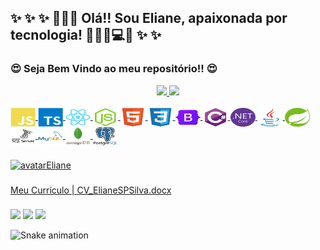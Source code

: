 ## :sparkles: :sparkles: :sparkles: 👩🏻‍🦱 Olá!! Sou Eliane, apaixonada por tecnologia! 👩🏻‍💻💻:sparkles: :sparkles: :sparkles:

###  :heart_eyes: Seja Bem Vindo ao meu repositório!! :heart_eyes:
  
  <div align="center">
  <a href="https://github.com/eliane-sp-silva">
  <img height="180em" src="https://github-readme-stats.vercel.app/api?username=eliane-sp-silva&show_icons=true&theme=dracula&include_all_commits=true&count_private=true"/>
  <img height="180em" src="https://github-readme-stats.vercel.app/api/top-langs/?username=eliane-sp-silva&layout=compact&langs_count=7&theme=dracula"/>
</div>

  <div style="display: inline_block"><br>
  <img align="center" alt="Eli-Js" height="30" width="40" src="https://raw.githubusercontent.com/devicons/devicon/master/icons/javascript/javascript-plain.svg">
  <img align="center" alt="Eli-Ts" height="30" width="40" src="https://raw.githubusercontent.com/devicons/devicon/master/icons/typescript/typescript-plain.svg">
  <img align="center" alt="Eli-React" height="30" width="40" src="https://raw.githubusercontent.com/devicons/devicon/master/icons/react/react-original.svg">
    <img align="center" alt="Eli-Node" height="30" width="40" src="https://raw.githubusercontent.com/devicons/devicon/master/icons/nodejs/nodejs-original.svg">   
  <img align="center" alt="Eli-HTML" height="30" width="40" src="https://raw.githubusercontent.com/devicons/devicon/master/icons/html5/html5-original.svg">
  <img align="center" alt="Eli-CSS" height="30" width="40" src="https://raw.githubusercontent.com/devicons/devicon/master/icons/css3/css3-original.svg"> 
  <img align="center" alt="Eli-Bootstrap" height="30" width="40" src="https://raw.githubusercontent.com/devicons/devicon/master/icons/bootstrap/bootstrap-original.svg">   
  <img align="center" alt="Eli-Csharp" height="30" width="40" src="https://raw.githubusercontent.com/devicons/devicon/master/icons/csharp/csharp-original.svg">
  <img align="center" alt="Eli-Dotnet" height="30" width="40" src="https://raw.githubusercontent.com/devicons/devicon/master/icons/dotnetcore/dotnetcore-original.svg">   
  <img align="center" alt="Eli-Java" height="30" width="40" src="https://raw.githubusercontent.com/devicons/devicon/master/icons/java/java-original.svg">   
  <img align="center" alt="Eli-Spring" height="30" width="40" src="https://raw.githubusercontent.com/devicons/devicon/master/icons/spring/spring-original.svg">   
  <img align="center" alt="Eli-SQLServer" height="30" width="40" src="https://raw.githubusercontent.com/devicons/devicon/master/icons/microsoftsqlserver/microsoftsqlserver-plain-wordmark.svg">   
  <img align="center" alt="Eli-MySql" height="30" width="40" src="https://raw.githubusercontent.com/devicons/devicon/master/icons/mysql/mysql-original-wordmark.svg">   
  <img align="center" alt="Eli-MongoDb" height="30" width="40" src="https://raw.githubusercontent.com/devicons/devicon/master/icons/mongodb/mongodb-original-wordmark.svg">   
  <img align="center" alt="Eli-PostgreSql" height="30" width="40" src="https://raw.githubusercontent.com/devicons/devicon/master/icons/postgresql/postgresql-original-wordmark.svg">   
</div>
  
  ###
  
  ![avatarEliane](https://user-images.githubusercontent.com/95144647/162952116-12a63b5b-11eb-4953-adca-1ca07fd0c789.gif)
  
  ###
  
  Meu Currículo | [CV_ElianeSPSilva.docx](https://github.com/eliane-sp-silva/eliane-sp-silva/files/8472712/CV_ElianeSPSilva.docx)
  
  ###
  
<div> 
  <a href="https://www.instagram.com/elianespsilva/" target="_blank"><img src="https://img.shields.io/badge/-Instagram-%23E4405F?style=for-the-badge&logo=instagram&logoColor=white" target="_blank"></a>
 	<a href = "mailto:3lian3.pereira@gmail.com"><img src="https://img.shields.io/badge/-Gmail-%23333?style=for-the-badge&logo=gmail&logoColor=white" target="_blank"></a>
  <a href="www.linkedin.com/in/elianespsilva-dev" target="_blank"><img src="https://img.shields.io/badge/-LinkedIn-%230077B5?style=for-the-badge&logo=linkedin&logoColor=white" target="_blank"></a> 
  
 
  ![Snake animation](https://github.com/eliane-sp-silva/eliane-sp-silva/blob/output/github-contribution-grid-snake.svg)
 
</div>

  
  
